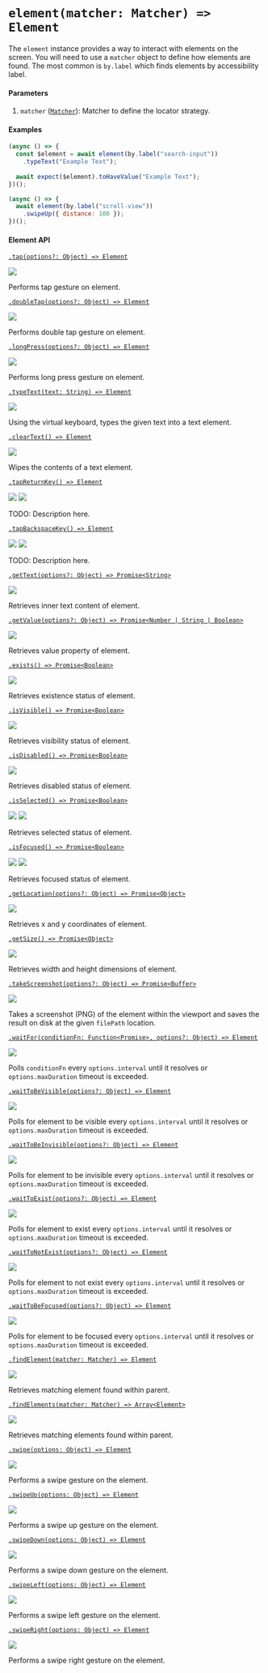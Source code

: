 # `element(matcher: Matcher) => Element`

The `element` instance provides a way to interact with elements on the screen. You will need to use a `matcher` object to define how elements are found. The most common is `by.label` which finds elements by accessibility label.

#### Parameters

1. `matcher` ([`Matcher`](./matchers.md)): Matcher to define the locator strategy.

#### Examples

```javascript
(async () => {
  const $element = await element(by.label("search-input"))
    .typeText("Example Text");
  
  await expect($element).toHaveValue("Example Text");
})();
```

```javascript
(async () => {
  await element(by.label("scroll-view"))
    .swipeUp({ distance: 100 });
})();
```

#### Element API

[```.tap(options?: Object) => Element```](./element/tap.md)

<img src="https://img.shields.io/badge/Platform-All-blue.svg" />

Performs tap gesture on element.

[```.doubleTap(options?: Object) => Element```](./element/doubleTap.md)

<img src="https://img.shields.io/badge/Platform-Native-blue.svg" />

Performs double tap gesture on element.

[```.longPress(options?: Object) => Element```](./element/longPress.md)

<img src="https://img.shields.io/badge/Platform-Native-blue.svg" />

Performs long press gesture on element.

[```.typeText(text: String) => Element```](./element/typeText.md)

<img src="https://img.shields.io/badge/Platform-All-blue.svg" />

Using the virtual keyboard, types the given text into a text element.

[```.clearText() => Element```](./element/clearText.md)

<img src="https://img.shields.io/badge/Platform-All-blue.svg" />

Wipes the contents of a text element.

[```.tapReturnKey() => Element```](./element/tapReturnKey.md)

<img src="https://img.shields.io/badge/Platform-All-blue.svg" /> <img src="https://img.shields.io/badge/Docs-TODO-red.svg" />

TODO: Description here.

[```.tapBackspaceKey() => Element```](./element/tapBackspaceKey.md)

<img src="https://img.shields.io/badge/Platform-All-blue.svg" /> <img src="https://img.shields.io/badge/Docs-TODO-red.svg" />

TODO: Description here.

[```.getText(options?: Object) => Promise<String>```](./element/getText.md)

<img src="https://img.shields.io/badge/Platform-All-blue.svg" />

Retrieves inner text content of element.

[```.getValue(options?: Object) => Promise<Number | String | Boolean>```](./element/getValue.md)

<img src="https://img.shields.io/badge/Platform-All-blue.svg" />

Retrieves value property of element.

[```.exists() => Promise<Boolean>```](./element/exists.md)

<img src="https://img.shields.io/badge/Platform-All-blue.svg" />

Retrieves existence status of element.

[```.isVisible() => Promise<Boolean>```](./element/isVisible.md)

<img src="https://img.shields.io/badge/Platform-All-blue.svg" />

Retrieves visibility status of element.

[```.isDisabled() => Promise<Boolean>```](./element/isDisabled.md)

<img src="https://img.shields.io/badge/Platform-All-blue.svg" />

Retrieves disabled status of element.

[```.isSelected() => Promise<Boolean>```](./element/isSelected.md)

<img src="https://img.shields.io/badge/Platform-All-blue.svg" /> <img src="https://img.shields.io/badge/Docs-TODO-red.svg" />

Retrieves selected status of element.

[```.isFocused() => Promise<Boolean>```](./element/isFocused.md)

<img src="https://img.shields.io/badge/Platform-All-blue.svg" /> <img src="https://img.shields.io/badge/Docs-TODO-red.svg" />

Retrieves focused status of element.

[```.getLocation(options?: Object) => Promise<Object>```](./element/getLocation.md)

<img src="https://img.shields.io/badge/Platform-All-blue.svg" />

Retrieves x and y coordinates of element.

[```.getSize() => Promise<Object>```](./element/getSize.md)

<img src="https://img.shields.io/badge/Platform-All-blue.svg" />

Retrieves width and height dimensions of element.

[```.takeScreenshot(options?: Object) => Promise<Buffer>```](./element/takeScreenshot.md)

<img src="https://img.shields.io/badge/Platform-Native-blue.svg" />

Takes a screenshot (PNG) of the element within the viewport and saves the result on disk at the given `filePath` location.

[```.waitFor(conditionFn: Function<Promise>, options?: Object) => Element```](./element/waitFor.md)

<img src="https://img.shields.io/badge/Platform-All-blue.svg" />

Polls `conditionFn` every `options.interval` until it resolves or `options.maxDuration` timeout is exceeded.

[```.waitToBeVisible(options?: Object) => Element```](./element/waitToBeVisible.md)

<img src="https://img.shields.io/badge/Platform-All-blue.svg" />

Polls for element to be visible every `options.interval` until it resolves or `options.maxDuration` timeout is exceeded.

[```.waitToBeInvisible(options?: Object) => Element```](./element/waitToBeInvisible.md)

<img src="https://img.shields.io/badge/Platform-All-blue.svg" />

Polls for element to be invisible every `options.interval` until it resolves or `options.maxDuration` timeout is exceeded.

[```.waitToExist(options?: Object) => Element```](./element/waitToExist.md)

<img src="https://img.shields.io/badge/Platform-All-blue.svg" />

Polls for element to exist every `options.interval` until it resolves or `options.maxDuration` timeout is exceeded.

[```.waitToNotExist(options?: Object) => Element```](./element/waitToNotExist.md)

<img src="https://img.shields.io/badge/Platform-All-blue.svg" />

Polls for element to not exist every `options.interval` until it resolves or `options.maxDuration` timeout is exceeded.

[```.waitToBeFocused(options?: Object) => Element```](./element/waitToBeFocused.md)

<img src="https://img.shields.io/badge/Platform-Native-blue.svg" />

Polls for element to be focused every `options.interval` until it resolves or `options.maxDuration` timeout is exceeded.

[```.findElement(matcher: Matcher) => Element```](./element/findElement.md)

<img src="https://img.shields.io/badge/Platform-All-blue.svg" />

Retrieves matching element found within parent.

[```.findElements(matcher: Matcher) => Array<Element>```](./element/findElements.md)

<img src="https://img.shields.io/badge/Platform-All-blue.svg" />

Retrieves matching elements found within parent.

[```.swipe(options: Object) => Element```](./element/swipe.md)

<img src="https://img.shields.io/badge/Platform-Native-blue.svg" />

Performs a swipe gesture on the element.

[```.swipeUp(options: Object) => Element```](./element/swipeUp.md)

<img src="https://img.shields.io/badge/Platform-Native-blue.svg" />

Performs a swipe up gesture on the element.

[```.swipeDown(options: Object) => Element```](./element/swipeDown.md)

<img src="https://img.shields.io/badge/Platform-Native-blue.svg" />

Performs a swipe down gesture on the element.

[```.swipeLeft(options: Object) => Element```](./element/swipeLeft.md)

<img src="https://img.shields.io/badge/Platform-Native-blue.svg" />

Performs a swipe left gesture on the element.

[```.swipeRight(options: Object) => Element```](./element/swipeRight.md)

<img src="https://img.shields.io/badge/Platform-Native-blue.svg" />

Performs a swipe right gesture on the element.
